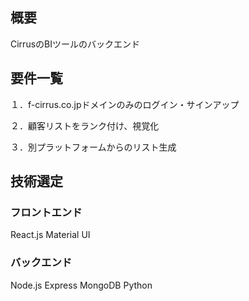 ## 概要
CirrusのBIツールのバックエンド

## 要件一覧
１．f-cirrus.co.jpドメインのみのログイン・サインアップ

２．顧客リストをランク付け、視覚化

３．別プラットフォームからのリスト生成

## 技術選定
### フロントエンド
React.js Material UI

### バックエンド 
Node.js Express MongoDB Python
